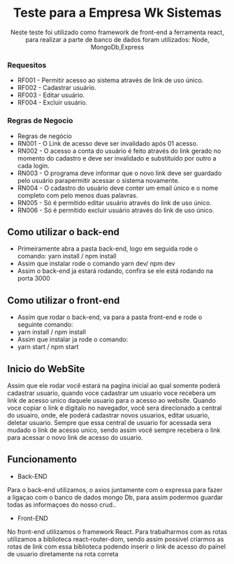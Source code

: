 <h1 align="center">Teste para a Empresa Wk Sistemas</h1>

<p align="center">Neste teste foi utilizado como framework de front-end a ferramenta react, para realizar a parte de banco de dados foram utilizados: Node, MongoDb,Express</p>

### Requesitos
* RF001 - Permitir acesso ao sistema através de link de uso único.
* RF002 - Cadastrar usuário.
* RF003 - Editar usuário.
* RF004 - Excluir usuário.

### Regras de Negocio
* Regras de negócio
* RN001 - O Link de acesso deve ser invalidado após 01 acesso.
* RN002 - O acesso a conta do usuário é feito através do link gerado no momento do cadastro e deve ser invalidado e substituído por outro a cada login.
* RN003 - O programa deve informar que o novo link deve ser guardado pelo usuário parapermitir acessar o sistema novamente.
* RN004 - O cadastro do usuário deve conter um email único e o nome completo com pelo menos duas palavras.
* RN005 - Só é permitido editar usuário através do link de uso único.
* RN006 - Só é permitido excluir usuário através do link de uso único.


## Como utilizar o back-end
* Primeiramente abra a pasta back-end, logo em seguida rode o comando: yarn install / npm install
* Assim que instalar rode o comando yarn dev/ npm dev
* Assim o back-end ja estará rodando, confira se ele está rodando na porta 3000

## Como utilizar o front-end
* Assim que rodar o back-end, va para a pasta front-end e rode o seguinte comando:
* yarn install / npm install
* Assim que instalar ja rode o comando:
* yarn start / npm start

## Inicio do WebSite
<p>Assim que ele rodar você estará na pagina inicial ao qual somente poderá cadastrar usuario, quando voce cadastrar um usuario voce recebera um link de acesso unico daquele usuario para o acesso ao website. Quando voce copiar o link e digitalo no navegador, você sera direcionado a central do usuairo, onde, ele poderá cadastrar novos usuarios, editar usuario, deletar usuario. Sempre que essa central de usuario for acessada sera mudado o link de acesso unico, sendo assim você sempre recebera o link para acessar o novo link de acesso do usuario.</p>

## Funcionamento
* Back-END
<p>Para o back-end utilizamos, o axios juntamente com o expressa para fazer a ligaçao com o banco de dados mongo Db, para assim podermos guardar todas as informaçoes do nosso crud..</p>

* Front-END
<p>No front-end utilizamos o framework React. Para trabalharmos com as rotas utilizamos a biblioteca react-router-dom, sendo assim possivel criarmos as rotas de link com essa biblioteca podendo inserir o link de acesso do painel de usuario diretamente na rota correta</p>
